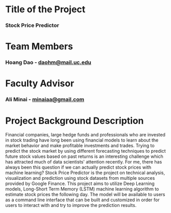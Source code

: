 # Title of the Project
### Stock Price Predictor

# Team Members
### Hoang Dao - daohm@mail.uc.edu

# Faculty Advisor
### Ali Minai - minaiaa@gmail.com

# Project Background Description

Financial companies, large hedge funds and professionals who are invested in stock trading have long been using financial models to learn about the market behavior and make profitable investments and trades. Trying to predict the stock market by using different forecasting techniques to predict future stock values based on past returns is an interesting challenge which has attracted much of data scientists' attention recently. For me, there has always been this question if we can actually predict stock prices with machine learning?
Stock Price Predictor is the project on technical analysis, visualization and prediction using stock datasets from multiple sources provided by Google Finance. This project aims to utilize Deep Learning models, Long-Short Term Memory (LSTM) machine learning algorithm to estimate stock prices the following day.
The model will be available to users as a command line interface that can be built and customized in order for users to interact with and try to improve the prediction results.
